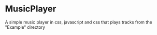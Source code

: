 # MusicPlayer
A simple music player in css, javascript and css that plays tracks from the "Example" directory

